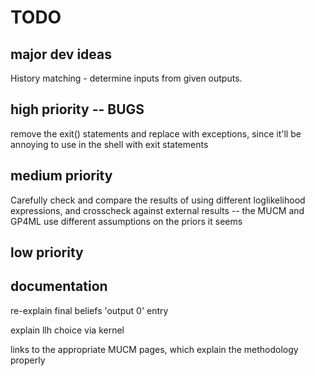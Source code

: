 # TODO

## major dev ideas
History matching - determine inputs from given outputs.

## high priority -- BUGS
remove the exit() statements and replace with exceptions, since it'll be annoying to use in the shell with exit statements

## medium priority
Carefully check and compare the results of using different loglikelihood expressions, and crosscheck against external results -- the MUCM and GP4ML use different assumptions on the priors it seems

## low priority


## documentation
re-explain final beliefs 'output 0' entry

explain llh choice via kernel

links to the appropriate MUCM pages, which explain the methodology properly

